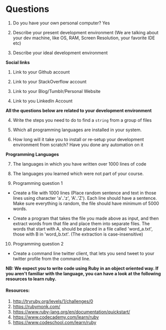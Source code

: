 # Questions

1. Do you have your own personal computer?
	Yes
2. Describe your present development environment (We are talking about your dev machine, like OS, RAM, Screen Resolution, your favorite IDE etc)

3. Describe your ideal development environment

**Social links**

1. Link to your Github account

2. Link to your StackOverflow account

3. Link to your Blog/Tumblr/Personal Website

4. Link to you LinkedIn Account

**All the questions below are related to your development environment**

4. Write the steps you need to do to find a `string` from a group of files

5. Which all programming languages are installed in your system.

6. How long will it take you to install or re-setup your development environment from scratch? Have you done any automation on it

**Programming Languages**

7. The languages in which you have written over 1000 lines of code

8. The languages you learned which were not part of your course.

9. Programming question 1

  * Create a file with 1000 lines (Place random sentence and text in those lines using character 'a'..'z', 'A'..'Z'). Each line should have a sentence. Make sure everything is random, the file should have minimum of 5000 words.

  * Create a program that takes the file you made above as input, and then extract words from that file and place them into separate files. The words that start with A, should be placed in a file called 'word_a.txt', those with B in 'word_b.txt'. (The extraction is case-insensitive)

10. Programming question 2

  * Create a command line twitter client, that lets you send tweet to your twitter profile from the command line.


  **NB: We expect you to write code using Ruby in an object oriented way. If you aren't familiar with the language, you can have a look at the following resources to learn ruby.**

  #### Resources:
  1. http://tryruby.org/levels/1/challenges/0
  2. https://rubymonk.com/
  3. https://www.ruby-lang.org/en/documentation/quickstart/
  4. https://www.codecademy.com/learn/ruby
  5. https://www.codeschool.com/learn/ruby
